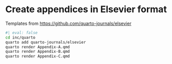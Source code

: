 # Create appendices in Elsevier format

Templates from <https://github.com/quarto-journals/elsevier>

```sh
#| eval: false
cd inc/quarto
quarto add quarto-journals/elsevier
quarto render Appendix-A.qmd
quarto render Appendix-B.qmd
quarto render Appendix-C.qmd
```